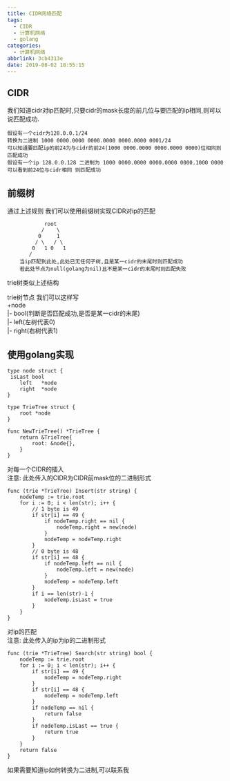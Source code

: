 ```yaml
---
title: CIDR网络匹配
tags:
  - CIDR
  - 计算机网络
  - golang
categories:
  - 计算机网络
abbrlink: 3cb4313e
date: 2019-08-02 18:55:15
---
```


## CIDR

我们知道cidr对ip匹配时,只要cidr的mask长度的前几位与要匹配的ip相同,则可以说匹配成功.  
```shell
假设有一个cidr为128.0.0.1/24
转换为二进制 1000 0000.0000 0000.0000 0000.0000 0001/24
可以知道要匹配ip的前24为与cidr的前24(1000 0000.0000 0000.0000 0000)位相同则匹配成功
假设有一个ip 128.0.0.128 二进制为 1000 0000.0000 0000.0000 0000.1000 0000
可以看到前24位与cidr相同 则匹配成功
```

## 前缀树

通过上述规则 我们可以使用前缀树实现CIDR对ip的匹配 

```shell
            root
           /    \
          0     1
         / \   / \
        0   1 0   1
       /
    当ip匹配到此处,此处已无任何子树,且是某一cidr的末尾时则匹配成功
    若此处节点为null(golang为nil)且不是某一cidr的末尾时则匹配失败
```

trie树类似上述结构

trie树节点 我们可以这样写<!--more-->  
+node  
|- bool(判断是否匹配成功,是否是某一cidr的末尾)  
|- left(左树代表0)  
|- right(右树代表1)  

## 使用golang实现

```golang
type node struct {
 isLast bool
    left   *node
    right  *node
}

type TrieTree struct {
    root *node
}

func NewTrieTree() *TrieTree {
	return &TrieTree{
		root: &node{},
	}
}
```

对每一个CIDR的插入  
注意: 此处传入的CIDR为CIDR前mask位的二进制形式

```golang
func (trie *TrieTree) Insert(str string) {
	nodeTemp := trie.root
	for i := 0; i < len(str); i++ {
		// 1 byte is 49
		if str[i] == 49 {
			if nodeTemp.right == nil {
				nodeTemp.right = new(node)
			}
			nodeTemp = nodeTemp.right
		}
		// 0 byte is 48
		if str[i] == 48 {
			if nodeTemp.left == nil {
				nodeTemp.left = new(node)
			}
			nodeTemp = nodeTemp.left
		}
		if i == len(str)-1 {
			nodeTemp.isLast = true
		}
	}
}
```

对ip的匹配  
注意: 此处传入的ip为ip的二进制形式

```golang
func (trie *TrieTree) Search(str string) bool {
	nodeTemp := trie.root
	for i := 0; i < len(str); i++ {
		if str[i] == 49 {
			nodeTemp = nodeTemp.right
		}
		if str[i] == 48 {
			nodeTemp = nodeTemp.left
		}
		if nodeTemp == nil {
			return false
		}
		if nodeTemp.isLast == true {
			return true
		}
	}
	return false
}
```

如果需要知道ip如何转换为二进制,可以联系我

